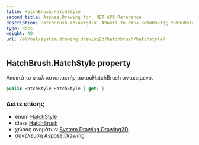 ```yaml
---
title: HatchBrush.HatchStyle
second_title: Aspose.Drawing for .NET API Reference
description: HatchBrush ιδιοκτησία. Αποκτά το στυλ καταπακτής αυτούHatchBrush αντικείμενο.
type: docs
weight: 40
url: /el/net/system.drawing.drawing2d/hatchbrush/hatchstyle/
---
```

## HatchBrush.HatchStyle property

Αποκτά το στυλ καταπακτής αυτούHatchBrush αντικείμενο.

```csharp
public HatchStyle HatchStyle { get; }
```

### Δείτε επίσης

* enum [HatchStyle](../../hatchstyle/)
* class [HatchBrush](../)
* χώρος ονομάτων [System.Drawing.Drawing2D](../../hatchbrush/)
* συνέλευση [Aspose.Drawing](../../../)


